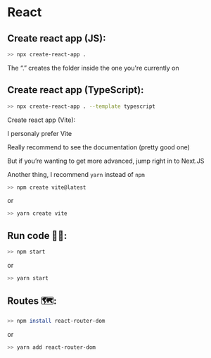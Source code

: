 # React

## Create react app (JS):

```bash
>> npx create-react-app .
```
The “.” creates the folder inside the one you're currently on

## Create react app (TypeScript):
```bash
>> npx create-react-app . --template typescript
```

Create react app (Vite):

I personaly prefer Vite

Really recommend to see the documentation (pretty good one)

But if you’re wanting to get more advanced, jump right in to Next.JS

Another thing, I recommend `yarn` instead of `npm`

```bash
>> npm create vite@latest
```
or
```bash
>> yarn create vite
```

## Run code 🏃‍♂️:

```bash
>> npm start
```
or
```bash
>> yarn start
```

## Routes 🗺:
```bash
>> npm install react-router-dom  
```
or
```bash
>> yarn add react-router-dom
```
